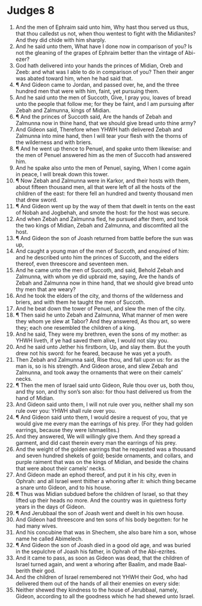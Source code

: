 ﻿# Judges  8
1. And the men of Ephraim said unto him, Why hast thou served us thus, that thou calledst us not, when thou wentest to fight with the Midianites? And they did chide with him sharply. 
2. And he said unto them, What have I done now in comparison of you? Is not the gleaning of the grapes of Ephraim better than the vintage of Abi-ezer? 
3. God hath delivered into your hands the princes of Midian, Oreb and Zeeb: and what was I able to do in comparison of you? Then their anger was abated toward him, when he had said that. 
4. ¶ And Gideon came to Jordan, and passed over, he, and the three hundred men that were with him, faint, yet pursuing them. 
5. And he said unto the men of Succoth, Give, I pray you, loaves of bread unto the people that follow me; for they be faint, and I am pursuing after Zebah and Zalmunna, kings of Midian. 
6. ¶ And the princes of Succoth said, Are the hands of Zebah and Zalmunna now in thine hand, that we should give bread unto thine army? 
7. And Gideon said, Therefore when YHWH hath delivered Zebah and Zalmunna into mine hand, then I will tear your flesh with the thorns of the wilderness and with briers. 
8. ¶ And he went up thence to Penuel, and spake unto them likewise: and the men of Penuel answered him as the men of Succoth had answered him. 
9. And he spake also unto the men of Penuel, saying, When I come again in peace, I will break down this tower. 
10. ¶ Now Zebah and Zalmunna were in Karkor, and their hosts with them, about fifteen thousand men, all that were left of all the hosts of the children of the east: for there fell an hundred and twenty thousand men that drew sword. 
11. ¶ And Gideon went up by the way of them that dwelt in tents on the east of Nobah and Jogbehah, and smote the host: for the host was secure. 
12. And when Zebah and Zalmunna fled, he pursued after them, and took the two kings of Midian, Zebah and Zalmunna, and discomfited all the host. 
13. ¶ And Gideon the son of Joash returned from battle before the sun was up, 
14. And caught a young man of the men of Succoth, and enquired of him: and he described unto him the princes of Succoth, and the elders thereof, even threescore and seventeen men. 
15. And he came unto the men of Succoth, and said, Behold Zebah and Zalmunna, with whom ye did upbraid me, saying, Are the hands of Zebah and Zalmunna now in thine hand, that we should give bread unto thy men that are weary? 
16. And he took the elders of the city, and thorns of the wilderness and briers, and with them he taught the men of Succoth. 
17. And he beat down the tower of Penuel, and slew the men of the city. 
18. ¶ Then said he unto Zebah and Zalmunna, What manner of men were they whom ye slew at Tabor? And they answered, As thou art, so were they; each one resembled the children of a king. 
19. And he said, They were my brethren, even the sons of my mother: as YHWH liveth, if ye had saved them alive, I would not slay you. 
20. And he said unto Jether his firstborn, Up, and slay them. But the youth drew not his sword: for he feared, because he was yet a youth. 
21. Then Zebah and Zalmunna said, Rise thou, and fall upon us: for as the man is, so is his strength. And Gideon arose, and slew Zebah and Zalmunna, and took away the ornaments that were on their camels’ necks. 
22. ¶ Then the men of Israel said unto Gideon, Rule thou over us, both thou, and thy son, and thy son’s son also: for thou hast delivered us from the hand of Midian. 
23. And Gideon said unto them, I will not rule over you, neither shall my son rule over you: YHWH shall rule over you. 
24. ¶ And Gideon said unto them, I would desire a request of you, that ye would give me every man the earrings of his prey. (For they had golden earrings, because they were Ishmaelites.) 
25. And they answered, We will willingly give them. And they spread a garment, and did cast therein every man the earrings of his prey. 
26. And the weight of the golden earrings that he requested was a thousand and seven hundred shekels of gold; beside ornaments, and collars, and purple raiment that was on the kings of Midian, and beside the chains that were about their camels’ necks. 
27. And Gideon made an ephod thereof, and put it in his city, even in Ophrah: and all Israel went thither a whoring after it: which thing became a snare unto Gideon, and to his house. 
28. ¶ Thus was Midian subdued before the children of Israel, so that they lifted up their heads no more. And the country was in quietness forty years in the days of Gideon. 
29. ¶ And Jerubbaal the son of Joash went and dwelt in his own house. 
30. And Gideon had threescore and ten sons of his body begotten: for he had many wives. 
31. And his concubine that was in Shechem, she also bare him a son, whose name he called Abimelech. 
32. ¶ And Gideon the son of Joash died in a good old age, and was buried in the sepulchre of Joash his father, in Ophrah of the Abi-ezrites. 
33. And it came to pass, as soon as Gideon was dead, that the children of Israel turned again, and went a whoring after Baalim, and made Baal-berith their god. 
34. And the children of Israel remembered not YHWH their God, who had delivered them out of the hands of all their enemies on every side: 
35. Neither shewed they kindness to the house of Jerubbaal, namely, Gideon, according to all the goodness which he had shewed unto Israel. 
